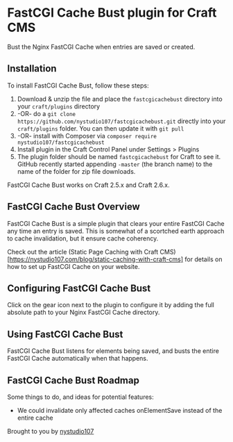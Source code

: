 # FastCGI Cache Bust plugin for Craft CMS

Bust the Nginx FastCGI Cache when entries are saved or created.

## Installation

To install FastCGI Cache Bust, follow these steps:

1. Download & unzip the file and place the `fastcgicachebust` directory into your `craft/plugins` directory
2.  -OR- do a `git clone https://github.com/nystudio107/fastcgicachebust.git` directly into your `craft/plugins` folder.  You can then update it with `git pull`
3.  -OR- install with Composer via `composer require nystudio107/fastcgicachebust`
4. Install plugin in the Craft Control Panel under Settings > Plugins
5. The plugin folder should be named `fastcgicachebust` for Craft to see it.  GitHub recently started appending `-master` (the branch name) to the name of the folder for zip file downloads.

FastCGI Cache Bust works on Craft 2.5.x and Craft 2.6.x.

## FastCGI Cache Bust Overview

FastCGI Cache Bust is a simple plugin that clears your entire FastCGI Cache any time an entry is saved. This is somewhat of a scortched earth approach to cache invalidation, but it ensure cache coherency.

Check out the article (Static Page Caching with Craft CMS)[https://nystudio107.com/blog/static-caching-with-craft-cms] for details on how to set up FastCGI Cache on your website.

## Configuring FastCGI Cache Bust

Click on the gear icon next to the plugin to configure it by adding the full absolute path to your Nginx FastCGI Cache directory.

## Using FastCGI Cache Bust

FastCGI Cache Bust listens for elements being saved, and busts the entire FastCGI Cache automatically when that happens.

## FastCGI Cache Bust Roadmap

Some things to do, and ideas for potential features:

* We could invalidate only affected caches onElementSave instead of the entire cache

Brought to you by [nystudio107](https://nystudio107.com)

